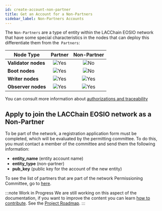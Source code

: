 ```yaml
---
id: create-account-non-partner
title: Get an Account for a Non-Partners
sidebar_label: Non-Partners Accounts
---
```


The `Non-Partners` are a type of entity within the LACChain EOSIO network that have some special characteristics in the nodes that can deploy this differentiate them from the` Partners`:

| Node Type | Partner | Non-Partner |
|-----------|:-------:|:-----------:|
| **Validator nodes** | ![Yes](/img/yes-icon.svg) |  ![No](/img/no-icon.svg)  |
| **Boot nodes**      | ![Yes](/img/yes-icon.svg) |  ![No](/img/no-icon.svg)  |
| **Writer nodes**    | ![Yes](/img/yes-icon.svg) | ![Yes](/img/yes-icon.svg) |
| **Observer nodes**  | ![Yes](/img/yes-icon.svg) | ![Yes](/img/yes-icon.svg) |

You can consult more information about [authorizations and traceability](../testnet/traceability)

## Apply to join the LACChain EOSIO network as a Non-Partner

To be part of the network, a registration application form must be completed, which will be evaluated by the permitting committee. To do this, you must contact a member of the committee and send them the following information:

- **entity_name** (entity account name)
- **entity_type** (non-partner)
- **pub_key** (public key for the account of the new entity)

To see the list of partners that are part of the network Permissioning Committee, go to [here](./partners).

:::note Work in Progress
We are still working on this aspect of the documentation, if you want to improve the content you can learn [how to contribute](./contribute). See the [Project Roadmap](../testnet/roadmap).
:::
